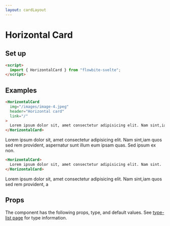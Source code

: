 ```yaml
---
layout: cardLayout
---
```


<script>
  import { HorizontalCard, Table, TableDefaultRow }from '$lib/index';
  import componentProps from '../props/HorizontalCard.json'
  // Props table
  export let items = componentProps.props
	let propHeader = ['Name', 'Type', 'Default']
	// console.log(items)
	let divClass='w-full relative overflow-x-auto shadow-md sm:rounded-lg'

</script>

<h1 class="text-3xl w-full dark:text-white py-8">Horizontal Card</h1>

<h2 class="text-2xl w-full dark:text-white py-8">Set up</h2>

```html
<script>
  import { HorizontalCard } from "flowbite-svelte";
</script>
```

<h2 class="text-2xl w-full dark:text-white py-8">Examples</h2>

```html
<HorizontalCard
  img="/images/image-4.jpeg"
  header="Horizontal card"
  link="/"
>
  Lorem ipsum dolor sit, amet consectetur adipisicing elit. Nam sint,iam.
</HorizontalCard>
```

<div class="container flex flex-wrap justify-center rounded-xl mx-auto bg-gradient-to-r bg-white dark:bg-gray-900 border border-gray-200 dark:border-gray-700 p-2 sm:p-6">
  <HorizontalCard
    img="/images/image-4.jpeg"
    header="Horizontal card"
    link="/"
  >
    Lorem ipsum dolor sit, amet consectetur adipisicing elit. Nam sint,iam
    quos sed rem provident, aspernatur sunt illum eum ipsam quas. Sed ipsum ex
    non.
  </HorizontalCard>
</div>

```html
<HorizontalCard>
  Lorem ipsum dolor sit, amet consectetur adipisicing elit. Nam sint.
</HorizontalCard>
```

<div class="container flex flex-wrap justify-center rounded-xl mx-auto bg-gradient-to-r bg-white dark:bg-gray-900 border border-gray-200 dark:border-gray-700 p-2 sm:p-6">
  <HorizontalCard>
    Lorem ipsum dolor sit, amet consectetur adipisicing elit. Nam sint,iam
    quos sed rem provident, a
  </HorizontalCard>
</div>

<h2 class="text-2xl w-full dark:text-white py-8">Props</h2>

<p>The component has the following props, type, and default values. See <a href="/type-list" class="text-blue-600 hover:underline dark:text-blue-500">type-list page</a> for type information.</p>


<Table header={propHeader} {divClass} >
  <TableDefaultRow {items} rowState='hover' />
</Table>